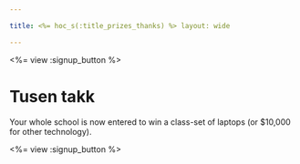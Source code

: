 ```yaml
---

title: <%= hoc_s(:title_prizes_thanks) %> layout: wide

---
```


<%= view :signup_button %>

# Tusen takk

Your whole school is now entered to win a class-set of laptops (or $10,000 for other technology).

<%= view :signup_button %>